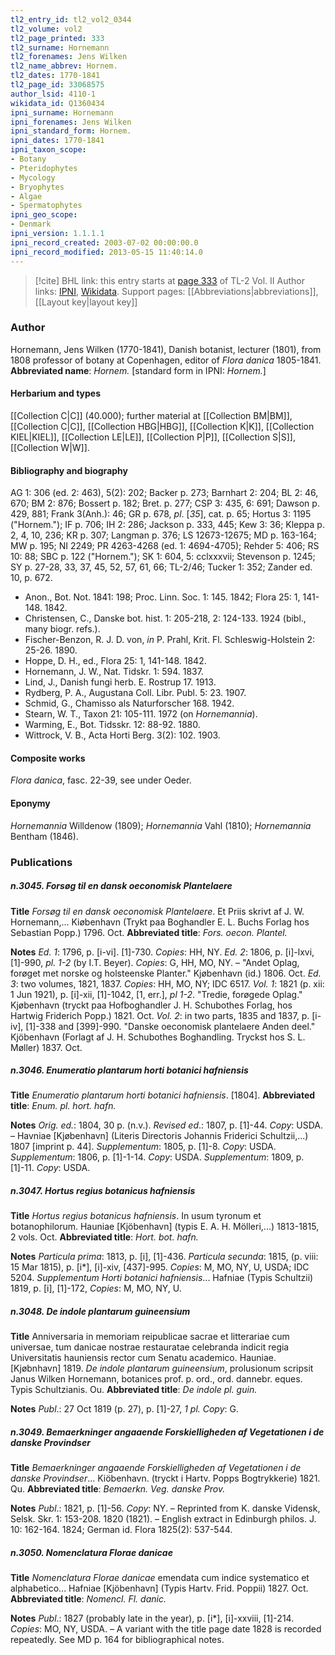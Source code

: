 ```yaml
---
tl2_entry_id: tl2_vol2_0344
tl2_volume: vol2
tl2_page_printed: 333
tl2_surname: Hornemann
tl2_forenames: Jens Wilken
tl2_name_abbrev: Hornem.
tl2_dates: 1770-1841
tl2_page_id: 33068575
author_lsid: 4110-1
wikidata_id: Q1360434
ipni_surname: Hornemann
ipni_forenames: Jens Wilken
ipni_standard_form: Hornem.
ipni_dates: 1770-1841
ipni_taxon_scope: 
- Botany
- Pteridophytes
- Mycology
- Bryophytes
- Algae
- Spermatophytes
ipni_geo_scope: 
- Denmark
ipni_version: 1.1.1.1
ipni_record_created: 2003-07-02 00:00:00.0
ipni_record_modified: 2013-05-15 11:40:14.0
---
```


> [!cite] BHL link: this entry starts at [page 333](https://www.biodiversitylibrary.org/page/33068575) of TL-2 Vol. II
> Author links: [IPNI](https://www.ipni.org/a/4110-1), [Wikidata](https://www.wikidata.org/wiki/Q1360434). Support pages: [[Abbreviations|abbreviations]], [[Layout key|layout key]]

### Author

Hornemann, Jens Wilken (1770-1841), Danish botanist, lecturer (1801), from 1808 professor of botany at Copenhagen, editor of *Flora danica* 1805-1841. 
**Abbreviated name**: *Hornem.* \[standard form in IPNI: *Hornem.*\]

#### Herbarium and types

[[Collection C|C]] (40.000); further material at [[Collection BM|BM]], [[Collection C|C]], [[Collection HBG|HBG]], [[Collection K|K]], [[Collection KIEL|KIEL]], [[Collection LE|LE]], [[Collection P|P]], [[Collection S|S]], [[Collection W|W]].

#### Bibliography and biography

AG 1: 306 (ed. 2: 463), 5(2): 202; Backer p. 273; Barnhart 2: 204; BL 2: 46, 670; BM 2: 876; Bossert p. 182; Bret. p. 277; CSP 3: 435, 6: 691; Dawson p. 429, 881; Frank 3(Anh.): 46; GR p. 678, *pl*. \[*35*\], cat. p. 65; Hortus 3: 1195 ("Hornem."); IF p. 706; IH 2: 286; Jackson p. 333, 445; Kew 3: 36; Kleppa p. 2, 4, 10, 236; KR p. 307; Langman p. 376; LS 12673-12675; MD p. 163-164; MW p. 195; NI 2249; PR 4263-4268 (ed. 1: 4694-4705); Rehder 5: 406; RS 10: 88; SBC p. 122 ("Hornem."); SK 1: 604, 5: cclxxxvii; Stevenson p. 1245; SY p. 27-28, 33, 37, 45, 52, 57, 61, 66; TL-2/46; Tucker 1: 352; Zander ed. 10, p. 672.
- Anon., Bot. Not. 1841: 198; Proc. Linn. Soc. 1: 145. 1842; Flora 25: 1, 141-148. 1842.
- Christensen, C., Danske bot. hist. 1: 205-218, 2: 124-133. 1924 (bibl., many biogr. refs.).
- Fischer-Benzon, R. J. D. von, *in* P. Prahl, Krit. Fl. Schleswig-Holstein 2: 25-26. 1890.
- Hoppe, D. H., ed., Flora 25: 1, 141-148. 1842.
- Hornemann, J. W., Nat. Tidskr. 1: 594. 1837.
- Lind, J., Danish fungi herb. E. Rostrup 17. 1913.
- Rydberg, P. A., Augustana Coll. Libr. Publ. 5: 23. 1907.
- Schmid, G., Chamisso als Naturforscher 168. 1942.
- Stearn, W. T., Taxon 21: 105-111. 1972 (on *Hornemannia*).
- Warming, E., Bot. Tidsskr. 12: 88-92. 1880.
- Wittrock, V. B., Acta Horti Berg. 3(2): 102. 1903.

#### Composite works

*Flora danica*, fasc. 22-39, see under Oeder.

#### Eponymy

*Hornemannia* Willdenow (1809); *Hornemannia* Vahl (1810); *Hornemannia* Bentham (1846).

### Publications

##### n.3045. Forsøg til en dansk oeconomisk Plantelaere

**Title**
*Forsøg til en dansk oeconomisk Plantelaere*. Et Priis skrivt af J. W. Hornemann,... Kiøbenhavn (Trykt paa Boghandler E. L. Buchs Forlag hos Sebastian Popp.) 1796. Oct.
**Abbreviated title**: *Fors. oecon. Plantel.*

**Notes**
*Ed. 1*: 1796, p. \[i-vi\]. \[1\]-730. *Copies*: HH, NY.
*Ed. 2*: 1806, p. \[i\]-lxvi, \[1\]-990, *pl. 1-2* (by I.T. Beyer). *Copies*: G, HH, MO, NY. – "Andet Oplag, forøget met norske og holsteenske Planter." Kjøbenhavn (id.) 1806. Oct.
*Ed. 3*: two volumes, 1821, 1837. *Copies*: HH, MO, NY; IDC 6517.
*Vol. 1*: 1821 (p. xii: 1 Jun 1921), p. \[i\]-xii, \[1\]-1042, \[1, err.\], *pl 1-2*. "Tredie, forøgede Oplag." Kjøbenhavn (tryckt paa Hofboghandler J. H. Schubothes Forlag, hos Hartwig Friderich Popp.) 1821. Oct.
*Vol. 2*: in two parts, 1835 and 1837, p. \[i-iv\], \[1\]-338 and \[399\]-990. "Danske oeconomisk plantelaere Anden deel." Kjöbenhavn (Forlagt af J. H. Schubothes Boghandling. Tryckst hos S. L. Møller) 1837. Oct.

##### n.3046. Enumeratio plantarum horti botanici hafniensis

**Title**
*Enumeratio plantarum horti botanici hafniensis*. \[1804\].
**Abbreviated title**: *Enum. pl. hort. hafn.*

**Notes**
*Orig. ed.*: 1804, 30 p. (n.v.).
*Revised ed*.: 1807, p. \[1\]-44. *Copy*: USDA. – Havniae \[Kjøbenhavn\] (Literis Directoris Johannis Friderici Schultzii,...) 1807 \[imprint p. 44\].
*Supplementum*: 1805, p. \[1\]-8. *Copy*: USDA.
*Supplementum*: 1806, p. \[1\]-1-14. *Copy*: USDA.
*Supplementum*: 1809, p. \[1\]-11. *Copy*: USDA.

##### n.3047. Hortus regius botanicus hafniensis

**Title**
*Hortus regius botanicus hafniensis*. In usum tyronum et botanophilorum. Hauniae \[Kjöbenhavn\] (typis E. A. H. Mölleri,...) 1813-1815, 2 vols. Oct.
**Abbreviated title**: *Hort. bot. hafn.*

**Notes**
*Particula prima*: 1813, p. \[i\], \[1\]-436.
*Particula secunda*: 1815, (p. viii: 15 Mar 1815), p. \[i\*\], \[i\]-xiv, \[437\]-995.
*Copies*: M, MO, NY, U, USDA; IDC 5204.
*Supplementum Horti botanici hafniensis*... Hafniae (Typis Schultzii) 1819, p. \[i\], \[1\]-172, *Copies*: M, MO, NY, U.

##### n.3048. De indole plantarum guineensium

**Title**
Anniversaria in memoriam reipublicae sacrae et litterariae cum universae, tum danicae nostrae restauratae celebranda indicit regia Universitatis hauniensis rector cum Senatu academico. Hauniae. \[Kjøbnhavn\] 1819. *De indole plantarum guineensium*, prolusionum scripsit Janus Wilken Hornemann, botanices prof. p. ord., ord. dannebr. eques. Typis Schultzianis. Ou.
**Abbreviated title**: *De indole pl. guin.*

**Notes**
*Publ*.: 27 Oct 1819 (p. 27), p. \[1\]-27, *1 pl. Copy*: G.

##### n.3049. Bemaerkninger angaaende Forskielligheden af Vegetationen i de danske Provindser

**Title**
*Bemaerkninger angaaende Forskielligheden af Vegetationen i de danske Provindser*... Kiöbenhavn. (tryckt i Hartv. Popps Bogtrykkerie) 1821. Qu.
**Abbreviated title**: *Bemaerkn. Veg. danske Prov.*

**Notes**
*Publ*.: 1821, p. \[1\]-56. *Copy*: NY. – Reprinted from K. danske Vidensk, Selsk. Skr. 1: 153-208. 1820 (1821). – English extract in Edinburgh philos. J. 10: 162-164. 1824; German id. Flora 1825(2): 537-544.

##### n.3050. Nomenclatura Florae danicae

**Title**
*Nomenclatura Florae danicae* emendata cum indice systematico et alphabetico... Hafniae \[Kjöbenhavn\] (Typis Hartv. Frid. Poppii) 1827. Oct.
**Abbreviated title**: *Nomencl. Fl. danic.*

**Notes**
*Publ*.: 1827 (probably late in the year), p. \[i\*\], \[i\]-xxviii, \[1\]-214. *Copies*: MO, NY, USDA. – A variant with the title page date 1828 is recorded repeatedly. See MD p. 164 for bibliographical notes.

